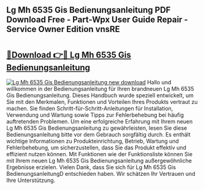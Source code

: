 ## Lg Mh 6535 Gis Bedienungsanleitung PDF Download Free - Part-Wpx User Guide Repair - Service Owner Edition vnsRE

# <h2><a href="http://df2iv6.blite.top/?on=Lg+Mh+6535+Gis+Bedienungsanleitung">🔗Download 👉🔴 Lg Mh 6535 Gis Bedienungsanleitung</a></h2>

[![Lg Mh 6535 Gis Bedienungsanleitung new download](https://i.imgur.com/lujVjoI.png)](http://df2iv6.blite.top/?on=Lg+Mh+6535+Gis+Bedienungsanleitung)
Hallo und willkommen in der Bedienungsanleitung für Ihren brandneuen Lg Mh 6535 Gis Bedienungsanleitung. Dieses Handbuch wurde speziell entwickelt, um Sie mit den Merkmalen, Funktionen und Vorteilen Ihres Produkts vertraut zu machen. Sie finden Schritt-für-Schritt-Anleitungen für Installation, Verwendung und Wartung sowie Tipps zur Fehlerbehebung bei häufig auftretenden Problemen. Um eine erfolgreiche Erfahrung mit Ihrem neuen Lg Mh 6535 Gis Bedienungsanleitung zu gewährleisten, lesen Sie diese Bedienungsanleitung bitte vor dem Gebrauch sorgfältig durch. Es enthält wichtige Informationen zu Produkteinrichtung, Betrieb, Wartung und Fehlerbehebung, um sicherzustellen, dass Sie das Produkt effektiv und effizient nutzen können. Mit Funktionen wie der Funktionsliste können Sie mit Ihrem neuen Lg Mh 6535 Gis Bedienungsanleitung außergewöhnliche Ergebnisse erzielen. Vielen Dank, dass Sie sich für Lg Mh 6535 Gis BedienungsanleitungD entschieden haben. Wir schätzen Ihr Vertrauen und Ihre Unterstützung.
